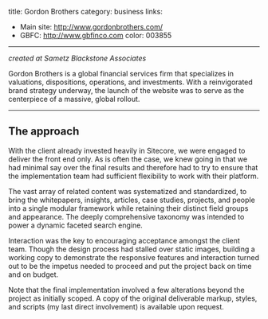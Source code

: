 title: Gordon Brothers
category: business
links:
 - Main site: http://www.gordonbrothers.com/
 - GBFC: http://www.gbfinco.com
color: 003855
-----------------

_created at Sametz Blackstone Associates_

Gordon Brothers is a global financial services firm that specializes in valuations, dispositions, operations, and investments. With a reinvigorated brand strategy underway, the launch of the website was to serve as the centerpiece of a massive, global rollout.

-----------------

## The approach

With the client already invested heavily in Sitecore, we were engaged to deliver the front end only. As is often the case, we knew going in that we had minimal say over the final results and therefore had to try to ensure that the implementation team had sufficient flexibility to work with their platform.

The vast array of related content was systematized and standardized, to bring the whitepapers, insights, articles, case studies, projects, and people into a single modular framework while retaining their distinct field groups and appearance. The deeply comprehensive taxonomy was intended to power a dynamic faceted search engine.

Interaction was the key to encouraging acceptance amongst the client team. Though the design process had stalled over static images, building a working copy to demonstrate the responsive features and interaction turned out to be the impetus needed to proceed and put the project back on time and on budget.

Note that the final implementation involved a few alterations beyond the project as initially scoped. A copy of the original deliverable markup, styles, and scripts (my last direct involvement) is available upon request.